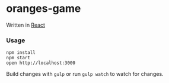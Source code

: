 oranges-game
=====================

Written in [React](http://facebook.github.io/react/)

### Usage

```
npm install
npm start
open http://localhost:3000
```

Build changes with `gulp` or run `gulp watch` to watch for changes.
